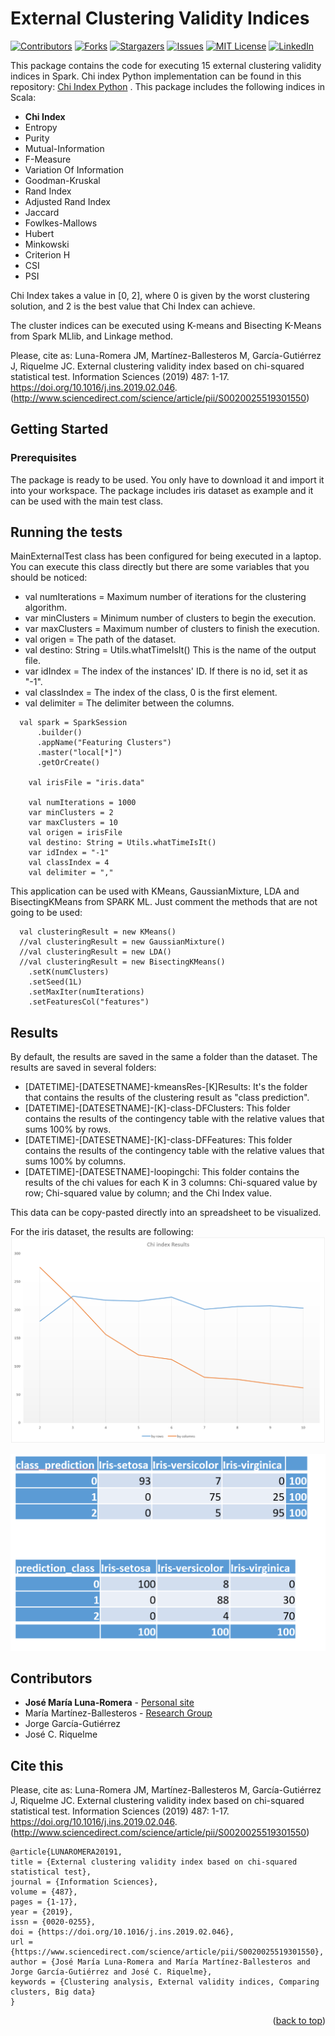 <a name="readme-top"></a>
# External Clustering Validity Indices
[![Contributors][contributors-shield]][contributors-url]
[![Forks][forks-shield]][forks-url]
[![Stargazers][stars-shield]][stars-url]
[![Issues][issues-shield]][issues-url]
[![MIT License][license-shield]][license-url]
[![LinkedIn][linkedin-shield]][linkedin-url]

This package contains the code for executing 15 external clustering validity indices in Spark. Chi index Python implementation can be found in this repository: [Chi Index Python](https://github.com/josemarialuna/Chi-Index) . This package includes the following indices in Scala:
* **Chi Index**
* Entropy
* Purity
* Mutual-Information
* F-Measure
* Variation Of Information
* Goodman-Kruskal
* Rand Index
* Adjusted Rand Index
* Jaccard
* Fowlkes-Mallows
* Hubert
* Minkowski
* Criterion H
* CSI
* PSI

Chi Index takes a value in [0, 2], where 0 is given by the worst clustering solution, and 2 is the best value that Chi Index can achieve. 

The cluster indices can be executed using K-means and Bisecting K-Means from Spark MLlib, and Linkage method.

Please, cite as: Luna-Romera JM, Martínez-Ballesteros M, García-Gutiérrez J, Riquelme JC. External clustering validity index based on chi-squared statistical test. Information Sciences (2019) 487: 1-17. https://doi.org/10.1016/j.ins.2019.02.046. (http://www.sciencedirect.com/science/article/pii/S0020025519301550)

## Getting Started

### Prerequisites

The package is ready to be used. You only have to download it and import it into your workspace. The package includes iris dataset as example and it can be used with the main test class.

## Running the tests
MainExternalTest class has been configured for being executed in a laptop. You can execute this class directly but there are some variables that you should be noticed:
* val numIterations = Maximum number of iterations for the clustering algorithm.
* var minClusters = Minimum number of clusters to begin the execution.
* var maxClusters = Maximum number of clusters to finish the execution.
* val origen = The path of the dataset.
* val destino: String = Utils.whatTimeIsIt() This is the name of the output file.
* var idIndex = The index of the instances' ID. If there is no id, set it as "-1".
* val classIndex = The index of the class, 0 is the first element.
* val delimiter = The delimiter between the columns.

```
  val spark = SparkSession
      .builder()
      .appName("Featuring Clusters")
      .master("local[*]")
      .getOrCreate()

    val irisFile = "iris.data"

    val numIterations = 1000
    var minClusters = 2
    var maxClusters = 10
    val origen = irisFile
    val destino: String = Utils.whatTimeIsIt()
    var idIndex = "-1"
    val classIndex = 4
    val delimiter = ","
```

This application can be used with KMeans, GaussianMixture, LDA and BisectingKMeans from SPARK ML. Just comment the methods that are not going to be used:

```
  val clusteringResult = new KMeans()
  //val clusteringResult = new GaussianMixture()
  //val clusteringResult = new LDA()
  //val clusteringResult = new BisectingKMeans()
    .setK(numClusters)
    .setSeed(1L)
    .setMaxIter(numIterations)
    .setFeaturesCol("features")
```

## Results
By default, the results are saved in the same a folder than the dataset. The results are saved in several folders:
* [DATETIME]-[DATESETNAME]-kmeansRes-[K]Results: It's the folder that contains the results of the clustering result as "class	prediction".
* [DATETIME]-[DATESETNAME]-[K]-class-DFClusters: This folder contains the results of the contingency table with the relative values that sums 100% by rows.
* [DATETIME]-[DATESETNAME]-[K]-class-DFFeatures: This folder contains the results of the contingency table with the relative values that sums 100% by columns.
* [DATETIME]-[DATESETNAME]-loopingchi: This folder contains the results of the chi values for each K in 3 columns: Chi-squared value by row; Chi-squared value by column; and the Chi Index value.

This data can be copy-pasted directly into an spreadsheet to be visualized.

For the iris dataset, the results are following:
![Chi index results for Iris for k=[2,10]](https://github.com/josemarialuna/ExternalValidity/blob/master/ChiRes.PNG)

![Contingency tables for k=3](https://github.com/josemarialuna/ExternalValidity/blob/master/Chitables.PNG)




## Contributors

* **José María Luna-Romera** - [Personal site](https://josemarialuna.com/)
* María Martínez-Ballesteros - [Research Group](https://grupo.us.es/minerva/)
* Jorge García-Gutiérrez
* José C. Riquelme 

## Cite this
Please, cite as: Luna-Romera JM, Martínez-Ballesteros M, García-Gutiérrez J, Riquelme JC. External clustering validity index based on chi-squared statistical test. Information Sciences (2019) 487: 1-17. https://doi.org/10.1016/j.ins.2019.02.046. (http://www.sciencedirect.com/science/article/pii/S0020025519301550)
```
@article{LUNAROMERA20191,
title = {External clustering validity index based on chi-squared statistical test},
journal = {Information Sciences},
volume = {487},
pages = {1-17},
year = {2019},
issn = {0020-0255},
doi = {https://doi.org/10.1016/j.ins.2019.02.046},
url = {https://www.sciencedirect.com/science/article/pii/S0020025519301550},
author = {José María Luna-Romera and María Martínez-Ballesteros and Jorge García-Gutiérrez and José C. Riquelme},
keywords = {Clustering analysis, External validity indices, Comparing clusters, Big data}
}
```

<p align="right">(<a href="#readme-top">back to top</a>)</p>

<!-- MARKDOWN LINKS & IMAGES -->
<!-- https://www.markdownguide.org/basic-syntax/#reference-style-links -->
[contributors-shield]: https://img.shields.io/github/contributors/josemarialuna/ExternalValidity.svg?style=for-the-badge
[contributors-url]: https://github.com/josemarialuna/ExternalValidity/graphs/contributors
[forks-shield]: https://img.shields.io/github/forks/josemarialuna/ExternalValidity.svg?style=for-the-badge
[forks-url]: https://github.com/josemarialuna/ExternalValidity/network/members
[stars-shield]: https://img.shields.io/github/stars/josemarialuna/ExternalValidity.svg?style=for-the-badge
[stars-url]: https://github.com/josemarialuna/ExternalValidity/stargazers
[issues-shield]: https://img.shields.io/github/issues/josemarialuna/ExternalValidity.svg?style=for-the-badge
[issues-url]: https://github.com/josemarialuna/ExternalValidity/issues
[license-shield]: https://img.shields.io/github/license/josemarialuna/ExternalValidity.svg?style=for-the-badge
[license-url]: https://github.com/josemarialuna/ExternalValidity/blob/master/LICENSE.txt
[linkedin-shield]: https://img.shields.io/badge/-LinkedIn-black.svg?style=for-the-badge&logo=linkedin&colorB=555
[linkedin-url]: https://josemarialuna.com
